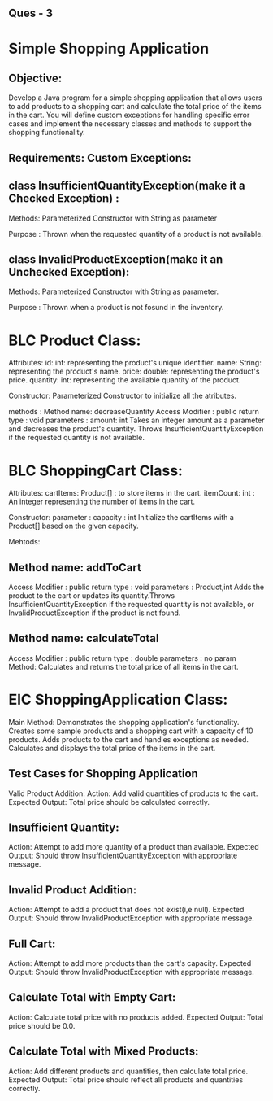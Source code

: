 Ques - 3
--------------
Simple Shopping Application
===============================
Objective:
-----------
Develop a Java program for a simple shopping application that allows users to add products to a shopping cart and calculate the total price of the items in the cart. You will define custom exceptions for handling specific error cases and implement the necessary classes and methods to support the shopping functionality.

Requirements:
Custom Exceptions:
---------------------

class InsufficientQuantityException(make it a Checked Exception) :
------------------------------------------------------------------------
Methods:
Parameterized Constructor with String as parameter

Purpose : Thrown when the requested quantity of a product is not available.

class InvalidProductException(make it an Unchecked Exception):
-----------------------------------------------------------------
Methods:
Parameterized Constructor with String as parameter.

Purpose : Thrown when a product is not fosund in the inventory.

BLC Product Class:
====================
Attributes:
id: int: representing the product's unique identifier.
name: String: representing the product's name.
price: double: representing the product's price.
quantity: int: representing the available quantity of the product.


Constructor: 
Parameterized Constructor to initialize all the atributes.

methods : 
Method name: decreaseQuantity 
Access Modifier : public
return type : void
parameters : amount: int
Takes an integer amount as a parameter and decreases the product's quantity. Throws InsufficientQuantityException if the requested quantity is not available.

BLC  ShoppingCart Class:
==========================
Attributes:
cartItems: Product[] : to store items in the cart.
itemCount: int : An integer representing the number of items in the cart.

Constructor:
parameter : capacity : int 
Initialize the cartItems with a Product[] based on the given 
capacity.

Mehtods:

Method name: addToCart 
------------------------
Access Modifier : public
return type : void
parameters : Product,int
Adds the product to the cart or updates its quantity.Throws InsufficientQuantityException if the requested quantity is not available, or InvalidProductException if the product is not found.


Method name: calculateTotal 
-------------------------
Access Modifier : public
return type : double
parameters : no param
Method: Calculates and returns the total price of all items in the cart.


ElC ShoppingApplication Class:
==================================

Main Method: Demonstrates the shopping application's functionality.
Creates some sample products and a shopping cart with a capacity of 10 products.
Adds products to the cart and handles exceptions as needed.
Calculates and displays the total price of the items in the cart.

Test Cases for Shopping Application
-----------------------------------------
Valid Product Addition:
Action: Add valid quantities of products to the cart.
Expected Output: Total price should be calculated correctly.

Insufficient Quantity:
---------------------
Action: Attempt to add more quantity of a product than available.
Expected Output: Should throw InsufficientQuantityException with appropriate message.

Invalid Product Addition:
---------------------------
Action: Attempt to add a product that does not exist(i,e null).
Expected Output: Should throw InvalidProductException with appropriate message.

Full Cart:
----------
Action: Attempt to add more products than the cart's capacity.
Expected Output: Should throw InvalidProductException with appropriate message.

Calculate Total with Empty Cart:
----------------------------------
Action: Calculate total price with no products added.
Expected Output: Total price should be 0.0.

Calculate Total with Mixed Products:
------------------------------------
Action: Add different products and quantities, then calculate total price.
Expected Output: Total price should reflect all products and quantities correctly.